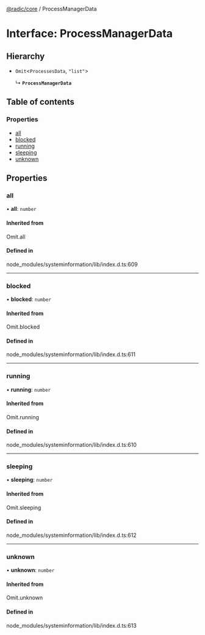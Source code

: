 [@radic/core](../README.md) / ProcessManagerData

# Interface: ProcessManagerData

## Hierarchy

- `Omit`<`ProcessesData`, ``"list"``\>

  ↳ **`ProcessManagerData`**

## Table of contents

### Properties

- [all](ProcessManagerData.md#all)
- [blocked](ProcessManagerData.md#blocked)
- [running](ProcessManagerData.md#running)
- [sleeping](ProcessManagerData.md#sleeping)
- [unknown](ProcessManagerData.md#unknown)

## Properties

### all

• **all**: `number`

#### Inherited from

Omit.all

#### Defined in

node_modules/systeminformation/lib/index.d.ts:609

___

### blocked

• **blocked**: `number`

#### Inherited from

Omit.blocked

#### Defined in

node_modules/systeminformation/lib/index.d.ts:611

___

### running

• **running**: `number`

#### Inherited from

Omit.running

#### Defined in

node_modules/systeminformation/lib/index.d.ts:610

___

### sleeping

• **sleeping**: `number`

#### Inherited from

Omit.sleeping

#### Defined in

node_modules/systeminformation/lib/index.d.ts:612

___

### unknown

• **unknown**: `number`

#### Inherited from

Omit.unknown

#### Defined in

node_modules/systeminformation/lib/index.d.ts:613
